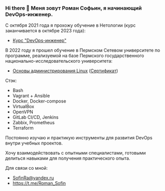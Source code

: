 ### Hi there 👋 Меня зовут Роман Софьин, я начинающий DevOps-инженер. 

С октября 2021 года я прохожу обучение в Нетологии (курс заканчивается в октябре 2023 года): 

* [Курс "DevOps-инженер"](https://netology.ru/programs/fullstack-devops)
  
 В 2022 году я прошел обучение в Пермском Сетевом университете по программе, реализуемой на базе Пермского государственного национально-исследовательского университета:

* [Основы администрирования Linux](https://drive.google.com/file/d/1bU_QjFSRp5dktJBjOVSOg47xGSP4Z9d-/view) ([Сертификат](https://img.hhcdn.ru/photo/725919277.jpeg?t=1685960066&h=gPXcx_ToxStc1GJg79EeWQ))

Стэк:
* Bash
* Vagrant + Ansible
* Docker, Docker-compose
* VirtualBox
* OpenVPN
* GitLab CI/CD, Jenkins
* Zabbix, Prometheus
* Terraform

Постоянно изучаю и практикую инструменты для развития DevOps внутри учебных проектов.

Хочу взаимодействовать с опытными специалистами, готовыми делиться навыками для получения практического опыта. 

Для связи со мной:
* SofinRa@yandex.ru
* https://t.me/Roman_Sofin
